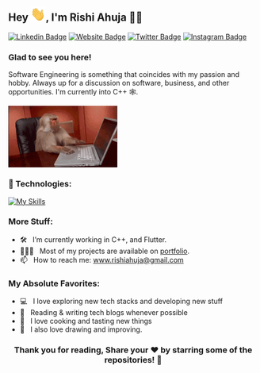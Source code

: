 ## Hey <img alt="Hi" src="./images/Hi.gif" width="30px" />, I'm Rishi Ahuja 👨‍💻

[![Linkedin Badge](https://img.shields.io/badge/-LinkedIn-0e76a8?style=flat-square&logo=Linkedin&logoColor=white)](https://www.linkedin.com/in/rishi-ahuja-b1a224310/)
[![Website Badge](https://img.shields.io/badge/Website-3b5998?style=flat-square&logo=google-chrome&logoColor=white)](https://rishiahuja.github.io/my-portfolio)
[![Twitter Badge](https://img.shields.io/badge/-Twitter-00acee?style=flat-square&logo=Twitter&logoColor=white)](https://twitter.com/Rishi2220)
[![Instagram Badge](https://img.shields.io/badge/-Instagram-e4405f?style=flat-square&logo=Instagram&logoColor=white)](https://instagram.com/_rishi__ahuja/)
  
### Glad to see you here! &nbsp;

Software Engineering is something that coincides with my passion and hobby. Always up for a discussion on software, business, and other opportunities. I'm currently into C++ 🕸️.
  
<img align="center" alt="Coding Monkey" src="./images/coding.gif" /><br>

### 🔧 Technologies:
[![My Skills](https://skillicons.dev/icons?i=dart,flutter,firebase,androidstudio,c,cpp,py,html,css,cs,unity,bash,git,github,linux,md,arch,notion,obsidian,&theme=dark)](https://skillicons.dev)

### More Stuff:

- 🛠 &nbsp; I’m currently working in C++, and Flutter.
- 👨🏻‍💻 &nbsp; Most of my projects are available on [portfolio](https://rishiahuja.github.io/my-portfolio).
- 📫 &nbsp; How to reach me: www.rishiahuja@gmail.com

### My Absolute Favorites:

- 💻 &nbsp; I love exploring new tech stacks and developing new stuff
- 📰 &nbsp; Reading & writing tech blogs whenever possible
- 🍕 &nbsp; I love cooking and tasting new things
- 🎨 &nbsp; I also love drawing and improving.

<div align="center">

### Thank you for reading, Share your ❤️ by starring some of the repositories! 🌟

</div>

